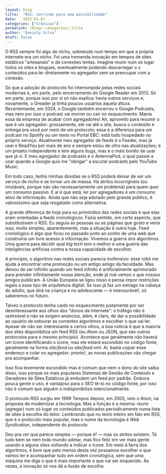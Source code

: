 ```yaml
---
layout: blog
title:  "RSS: sorrindo para uma possibilidade"
date:   2025-01-07
categories: ["Crônicas"]
permalink: /blog/:categories/:title
author: "Daniely Silva"
draft: false
---
```


O RSS sempre foi algo de nicho, sobretudo num tempo em que a própria internete era um nicho. Foi uma tremenda inovação em tempos de sites estáticos "artesanais" e de conexões lentas. Imagine reunir num só lugar todos os sites e blogues, eventualmente podendo descarregar o s conteúdos para ler diretamente no agregador sem se preocupar com a conexão.

Só que a adoção do protocolo foi interrompida pelas redes sociais modernas e, em parte, pelo encerramento do Google Reader em 2013. Só em parte, porque isso por si só não explica: havia outros serviços e, novamente, o Greader já tinha poucos usuários àquela altura. Recentemente, em 2024, o Google também encerrou o Google Podcasts, mas nem por isso o podcast vai morrer ou cair no esquecimento. Mania essa da empresa de acabar com agregadores! Ah, aproveito para resumir o que é um agregador: grossamente, ele vai até o site, busca o conteúdo e entrega pra você por meio de um protocolo; essa é a diferença para um podcast no Spotify ou um texto no Portal EBC: está tudo hospedado no próprio serviço. Atualmente meu agregador de feeds é o Feeder, mas já usei o ReadYou por mais de ano e sempre estou de olho nas atualizações; é um projeto independente e tem alguns bugs, mas é o mais bonito de usar que já vi. E meu agregador de podcasts é o AntennaPod, o qual passei a usar quando a Google quis me "obrigar" a escutar podcasts pelo YouTube Music.

Em todo caso, tenho minhas dúvidas se o RSS poderá deixar de ser um serviço de nicho e se tornar um de massa. Há atritos incorrigíveis (ou imutáveis, porque não são necessariamente um problema) para quem quer um consumo passivo. E aí é que está, ler por agregadores é um consumo ativo de informação. Ainda que não seja adotado pelo grande público, é valiosíssimo que seja resgatado como alternativa.

A grande diferença de hoje para os primórdios das redes sociais é que elas eram orientadas a feeds cronológicos. Fazia sentido, em certo aspecto, que substituíssem o RSS. Eu seguia as pessoas ou as páginas que gosto e veria isso; muito simples, aparentemente, mas a situação é outra hoje. Feed cronológico é algo que ficou no passado junto ao sonho de uma web que construiria um livre acesso à informação. Vivemos a guerra dos algoritmos. Uma guerra para decidir qual *big tech* tem o melhor e uma guerra das inteligências artificias contra a nossa capacidade de escolher.

A princípio, o algoritmo nas redes sociais parecia inofensivo: esse robô me ajuda a encontrar uma promoção ou um antigo amigo da faculdade. Mas deixou de ser infinito quando um feed infinito é artificialmente aprimorado para prender infinitamente nossa atenção, onde já mal vemos o que nossos amigos publicam. A União Europeia se ligou nisso e pensa impor restrições legais a esse tipo de arquitetura digital. Se isso já faz um estrago na cabeça do adulto, que dirá na criança e no adolescente — é imensurável!, só saberemos no futuro.

Talvez o protocolo tenha caído no esquecimento justamente por ser desinteressante aos olhos dos "donos da internete": o tráfego não é rastreável e não se exigem anúncios, além, é claro, de dar a possibilidade ao usuário de estourar as correntes algoritmos e escolher o que vai ler. Apesar de não ser interessante a certos olhos, a boa notícia é que a maioria dos sites disponibiliza um feed RSS (ou Atom ou JSON, que são outros protocolos para o mesmo princípio). Acontece que geralmente não haverá um ícone identificando o ícone, mas ele estará escondido no código fonte, geralmente na forma *site/feed* ou *site/feed.xml*. Aí, basta copiar esse endereço e colar no agregador: pronto!, as novas publicações vão chegar pra acompanhar.

Isso fica levemente escondido mas é comum que nem o dono do site saiba disso, isso porque os mais populares Sistemas de Gestão de Conteúdo e Geradores de Sites Estáticos já embutem um feed por padrão. Embora pouca gente o uso, é vantajoso para o SEO tê-lo no código fonte, por isso não é comum que alguém o indisponibilize intencionalmente.

O protocolo RSS surgiu em 1999 Tempos depois, em 2005, veio o Atom, na proposta de modernizar a tecnologia. Mas a função é a mesma: reunir (agregar) num só lugar os conteúdos publicados periodicamente numa lista de sites à escolha do leitor. Lembrando que no texto inteiro em falo em RSS, que é o protocolo mais popular, mas o nome da tecnologia é *Web Syndication*, independente do protocolo.

Deu pra ver que parece simples — porque é! — mas os atritos existem. Tá tudo bem se nem todo mundo adotar, mas fico feliz em ver mais gente usando e alguns sites voltando a indicar o ícone. Em meio à farra dos algoritmos, é bom que pelo menos desta vez possamos escolher o que vamos ler e acompanhar tudo em ordem cronológica, sem que uma máquina me diga o que é mais importante o que vai ser esquecido. Às vezes, a inovação só nos dá a ilusão de escolha.
